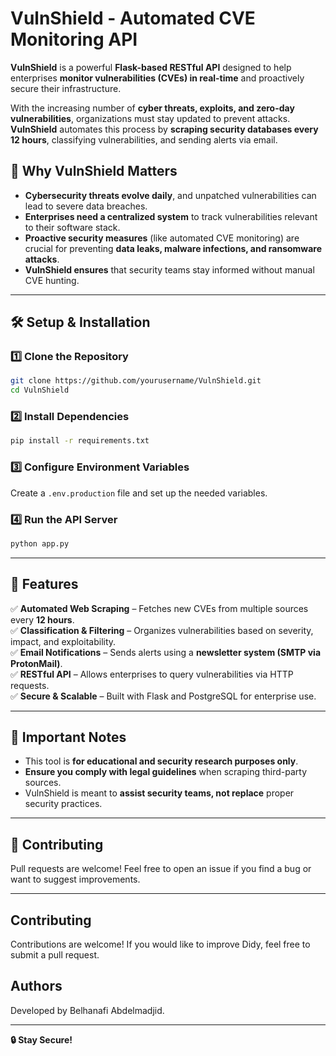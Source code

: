 # VulnShield - Automated CVE Monitoring API

**VulnShield** is a powerful **Flask-based RESTful API** designed to help enterprises **monitor vulnerabilities (CVEs) in real-time** and proactively secure their infrastructure.

With the increasing number of **cyber threats, exploits, and zero-day vulnerabilities**, organizations must stay updated to prevent attacks. **VulnShield** automates this process by **scraping security databases every 12 hours**, classifying vulnerabilities, and sending alerts via email.

## 🚀 Why VulnShield Matters

- **Cybersecurity threats evolve daily**, and unpatched vulnerabilities can lead to severe data breaches.  
- **Enterprises need a centralized system** to track vulnerabilities relevant to their software stack.  
- **Proactive security measures** (like automated CVE monitoring) are crucial for preventing **data leaks, malware infections, and ransomware attacks**.  
- **VulnShield ensures** that security teams stay informed without manual CVE hunting.  

---

## 🛠️ Setup & Installation

### 1️⃣ Clone the Repository

```bash
git clone https://github.com/yourusername/VulnShield.git
cd VulnShield
```

### 2️⃣ Install Dependencies

```bash
pip install -r requirements.txt
```

### 3️⃣ Configure Environment Variables

Create a `.env.production` file and set up the needed variables.


### 4️⃣ Run the API Server

```bash
python app.py
```

---

## 📌 Features

✅ **Automated Web Scraping** – Fetches new CVEs from multiple sources every **12 hours**.  
✅ **Classification & Filtering** – Organizes vulnerabilities based on severity, impact, and exploitability.  
✅ **Email Notifications** – Sends alerts using a **newsletter system (SMTP via ProtonMail)**.  
✅ **RESTful API** – Allows enterprises to query vulnerabilities via HTTP requests.  
✅ **Secure & Scalable** – Built with Flask and PostgreSQL for enterprise use.  

---

## 🚨 Important Notes

- This tool is **for educational and security research purposes only**.  
- **Ensure you comply with legal guidelines** when scraping third-party sources.  
- VulnShield is meant to **assist security teams, not replace** proper security practices.  

---

## 🤝 Contributing

Pull requests are welcome! Feel free to open an issue if you find a bug or want to suggest improvements.

---

## Contributing

Contributions are welcome! If you would like to improve Didy, feel free to submit a pull request.


## Authors

Developed by Belhanafi Abdelmadjid.

---

**🔒 Stay Secure!**
